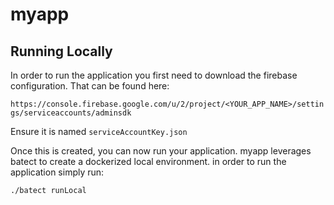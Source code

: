 # myapp

## Running Locally

In order to run the application you first need to download the firebase configuration.  That can be found here:

```https://console.firebase.google.com/u/2/project/<YOUR_APP_NAME>/settings/serviceaccounts/adminsdk```

Ensure it is named ```serviceAccountKey.json```

Once this is created, you can now run your application. myapp leverages batect to create a dockerized local environment. in order to run the application simply run:
```shell
./batect runLocal
```